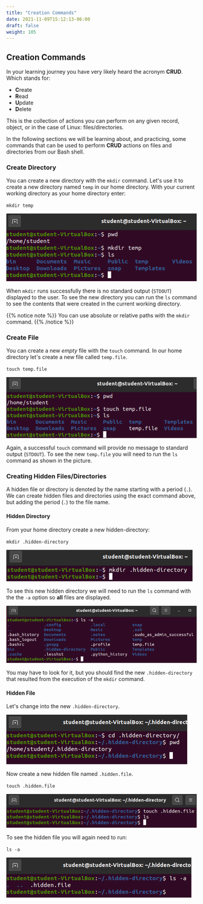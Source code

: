 ```yaml
---
title: "Creation Commands"
date: 2021-11-09T15:12:13-06:00
draft: false
weight: 105
---
```


## Creation Commands

In your learning journey you have very likely heard the acronym **CRUD**. Which stands for:

- **C**reate
- **R**ead
- **U**pdate
- **D**elete

This is the collection of actions you can perform on any given record, object, or in the case of Linux: files/directories.

In the following sections we will be learning about, and practicing, some commands that can be used to perform **CRUD** actions on files and directories from our Bash shell.

### Create Directory

You can create a new directory with the `mkdir` command. Let's use it to create a new directory named `temp` in our home directory. With your current working directory as your home directory enter:

`mkdir temp`

![mkdir temp](pictures/mkdir-temp.png?classes=border)

When `mkdir` runs successfully there is no standard output (`STDOUT`) displayed to the user. To see the new directory you can run the `ls` command to see the contents that were created in the current working directory.

{{% notice note %}}
You can use absolute or relative paths with the `mkdir` command.
{{% /notice %}}

### Create File

You can create a new *empty* file with the `touch` command. In our home directory let's create a new file called `temp.file`.

`touch temp.file`

![touch temp.file](pictures/touch-temp-file.png?classes=border)

Again, a successful `touch` command will provide no message to standard output (`STDOUT`). To see the new `temp.file` you will need to run the `ls` command as shown in the picture.

### Creating Hidden Files/Directories

A hidden file or directory is denoted by the name starting with a period (`.`). We can create hidden files and directories using the exact command above, but adding the period (`.`) to the file name.

#### Hidden Directory

From your home directory create a new hidden-directory:

`mkdir .hidden-directory`

![mkdir .hidden-directory](pictures/mkdir-hidden-directory.png?classes=border)

To see this new hidden directory we will need to run the `ls` command with the the `-a` option so **all** files are displayed.

![ls -a](pictures/ls-hidden-directory.png?classes=border)

You may have to look for it, but you should find the new `.hidden-directory` that resulted from the execution of the `mkdir` command.

#### Hidden File

Let's change into the new `.hidden-directory`.

![cd .hidden-directory](pictures/cd-hidden-directory.png?classes=border)

Now create a new hidden file named `.hidden.file`.

`touch .hidden.file`

![touch .hidden.file](pictures/touch-hidden-file.png?classes=border)

To see the hidden file you will again need to run:

`ls -a`

![ls -a](pictures/ls-hidden-file.png?classes=border)